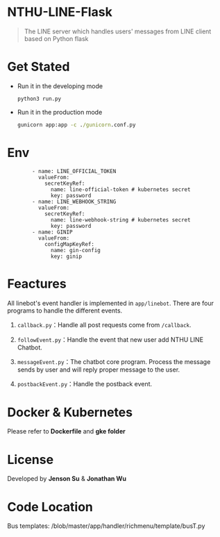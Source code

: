 # NTHU-LINE-Flask

> The LINE server which handles users' messages from LINE client based on Python flask



# Get Stated

* Run it in the developing mode

  ~~~cmd
  python3 run.py
  ~~~

* Run it in the production mode

  ~~~cmd
  gunicorn app:app -c ./gunicorn.conf.py
  ~~~

# Env
            - name: LINE_OFFICIAL_TOKEN 
              valueFrom: 
                secretKeyRef:
                  name: line-official-token # kubernetes secret
                  key: password
            - name: LINE_WEBHOOK_STRING 
              valueFrom: 
                secretKeyRef:
                  name: line-webhook-string # kubernetes secret
                  key: password
            - name: GINIP
              valueFrom:
                configMapKeyRef:
                  name: gin-config
                  key: ginip


# Feactures

All linebot's event handler is implemented in  `app/linebot`. There are four programs to handle the different events.

1. `callback.py`：Handle all post requests come from `/callback`.
2. `followEvent.py`：Handle the event that new user add NTHU LINE Chatbot.
3. `messageEvent.py`：The chatbot core program. Process the message sends by user and will reply proper message to the user.

4. `postbackEvent.py`：Handle the postback event.



# Docker & Kubernetes

Please refer to **Dockerfile** and **gke folder**



# License

Developed by **Jenson Su** & **Jonathan Wu**

# Code Location
Bus templates:
/blob/master/app/handler/richmenu/template/busT.py
